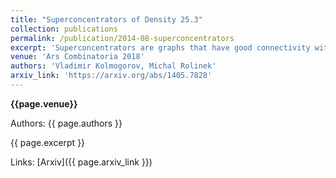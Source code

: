 ```yaml
---
title: "Superconcentrators of Density 25.3"
collection: publications
permalink: /publication/2014-08-superconcentrators
excerpt: 'Superconcentrators are graphs that have good connectivity without having too many edges. People like them more when they have fewer edges. We found a construction that makes them a tiny bit smaller than before.'
venue: 'Ars Combinatoria 2018'
authors: 'Vladimir Kolmogorov, Michal Rolinek'
arxiv_link: 'https://arxiv.org/abs/1405.7828'
---
```


**{{page.venue}}**

Authors: {{ page.authors }}

{{ page.excerpt }}

Links: [Arxiv]({{ page.arxiv_link }})